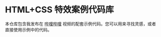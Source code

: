 # HTML+CSS 特效案例代码库

本仓库包含我发布在 [哔哩哔哩](https://space.bilibili.com/478490349) 视频的配套示例代码。您可以用来寻找灵感，或者直接使用示例中的代码。
